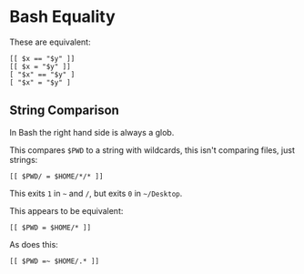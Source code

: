 # Bash Equality

These are equivalent:

    [[ $x == "$y" ]]
    [[ $x = "$y" ]]
    [ "$x" == "$y" ]
    [ "$x" = "$y" ]

## String Comparison

In Bash the right hand side is always a glob.

This compares `$PWD` to a string with wildcards, this isn't comparing files, just strings:

    [[ $PWD/ = $HOME/*/* ]]

This exits `1` in `~` and `/`, but exits `0` in `~/Desktop`.

This appears to be equivalent:

    [[ $PWD = $HOME/* ]]

As does this:

    [[ $PWD =~ $HOME/.* ]]

